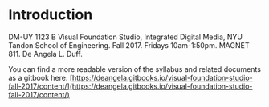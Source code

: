 # Introduction

DM-UY 1123 B Visual Foundation Studio, Integrated Digital Media, NYU Tandon School of Engineering. Fall 2017. Fridays 10am-1:50pm. MAGNET 811. De Angela L. Duff.

You can find a more readable version of the syllabus and related documents as a gitbook here: [https://deangela.gitbooks.io/visual-foundation-studio-fall-2017/content/](https://deangela.gitbooks.io/visual-foundation-studio-fall-2017/content/)

